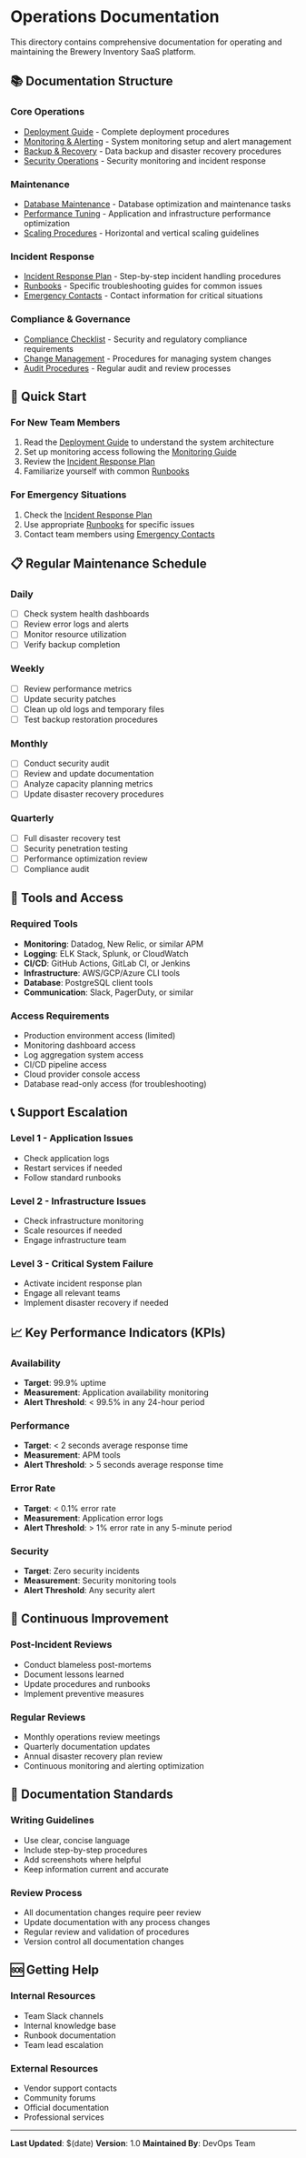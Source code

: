 # Operations Documentation

This directory contains comprehensive documentation for operating and maintaining the Brewery Inventory SaaS platform.

## 📚 Documentation Structure

### Core Operations
- [Deployment Guide](./deployment.md) - Complete deployment procedures
- [Monitoring & Alerting](./monitoring.md) - System monitoring setup and alert management
- [Backup & Recovery](./backup-recovery.md) - Data backup and disaster recovery procedures
- [Security Operations](./security.md) - Security monitoring and incident response

### Maintenance
- [Database Maintenance](./database-maintenance.md) - Database optimization and maintenance tasks
- [Performance Tuning](./performance-tuning.md) - Application and infrastructure performance optimization
- [Scaling Procedures](./scaling.md) - Horizontal and vertical scaling guidelines

### Incident Response
- [Incident Response Plan](./incident-response.md) - Step-by-step incident handling procedures
- [Runbooks](./runbooks/) - Specific troubleshooting guides for common issues
- [Emergency Contacts](./emergency-contacts.md) - Contact information for critical situations

### Compliance & Governance
- [Compliance Checklist](./compliance.md) - Security and regulatory compliance requirements
- [Change Management](./change-management.md) - Procedures for managing system changes
- [Audit Procedures](./audit.md) - Regular audit and review processes

## 🚀 Quick Start

### For New Team Members
1. Read the [Deployment Guide](./deployment.md) to understand the system architecture
2. Set up monitoring access following the [Monitoring Guide](./monitoring.md)
3. Review the [Incident Response Plan](./incident-response.md)
4. Familiarize yourself with common [Runbooks](./runbooks/)

### For Emergency Situations
1. Check the [Incident Response Plan](./incident-response.md)
2. Use appropriate [Runbooks](./runbooks/) for specific issues
3. Contact team members using [Emergency Contacts](./emergency-contacts.md)

## 📋 Regular Maintenance Schedule

### Daily
- [ ] Check system health dashboards
- [ ] Review error logs and alerts
- [ ] Monitor resource utilization
- [ ] Verify backup completion

### Weekly
- [ ] Review performance metrics
- [ ] Update security patches
- [ ] Clean up old logs and temporary files
- [ ] Test backup restoration procedures

### Monthly
- [ ] Conduct security audit
- [ ] Review and update documentation
- [ ] Analyze capacity planning metrics
- [ ] Update disaster recovery procedures

### Quarterly
- [ ] Full disaster recovery test
- [ ] Security penetration testing
- [ ] Performance optimization review
- [ ] Compliance audit

## 🔧 Tools and Access

### Required Tools
- **Monitoring**: Datadog, New Relic, or similar APM
- **Logging**: ELK Stack, Splunk, or CloudWatch
- **CI/CD**: GitHub Actions, GitLab CI, or Jenkins
- **Infrastructure**: AWS/GCP/Azure CLI tools
- **Database**: PostgreSQL client tools
- **Communication**: Slack, PagerDuty, or similar

### Access Requirements
- Production environment access (limited)
- Monitoring dashboard access
- Log aggregation system access
- CI/CD pipeline access
- Cloud provider console access
- Database read-only access (for troubleshooting)

## 📞 Support Escalation

### Level 1 - Application Issues
- Check application logs
- Restart services if needed
- Follow standard runbooks

### Level 2 - Infrastructure Issues
- Check infrastructure monitoring
- Scale resources if needed
- Engage infrastructure team

### Level 3 - Critical System Failure
- Activate incident response plan
- Engage all relevant teams
- Implement disaster recovery if needed

## 📈 Key Performance Indicators (KPIs)

### Availability
- **Target**: 99.9% uptime
- **Measurement**: Application availability monitoring
- **Alert Threshold**: < 99.5% in any 24-hour period

### Performance
- **Target**: < 2 seconds average response time
- **Measurement**: APM tools
- **Alert Threshold**: > 5 seconds average response time

### Error Rate
- **Target**: < 0.1% error rate
- **Measurement**: Application error logs
- **Alert Threshold**: > 1% error rate in any 5-minute period

### Security
- **Target**: Zero security incidents
- **Measurement**: Security monitoring tools
- **Alert Threshold**: Any security alert

## 🔄 Continuous Improvement

### Post-Incident Reviews
- Conduct blameless post-mortems
- Document lessons learned
- Update procedures and runbooks
- Implement preventive measures

### Regular Reviews
- Monthly operations review meetings
- Quarterly documentation updates
- Annual disaster recovery plan review
- Continuous monitoring and alerting optimization

## 📝 Documentation Standards

### Writing Guidelines
- Use clear, concise language
- Include step-by-step procedures
- Add screenshots where helpful
- Keep information current and accurate

### Review Process
- All documentation changes require peer review
- Update documentation with any process changes
- Regular review and validation of procedures
- Version control all documentation changes

## 🆘 Getting Help

### Internal Resources
- Team Slack channels
- Internal knowledge base
- Runbook documentation
- Team lead escalation

### External Resources
- Vendor support contacts
- Community forums
- Official documentation
- Professional services

---

**Last Updated**: $(date)
**Version**: 1.0
**Maintained By**: DevOps Team